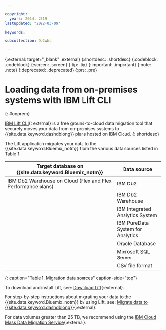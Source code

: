 ```yaml
---

copyright:
  years: 2014, 2019
lastupdated: "2022-03-09"

keywords:

subcollection: Db2whc

---
```


<!-- Attribute definitions --> 
{:external: target="_blank" .external}
{:shortdesc: .shortdesc}
{:codeblock: .codeblock}
{:screen: .screen}
{:tip: .tip}
{:important: .important}
{:note: .note}
{:deprecated: .deprecated}
{:pre: .pre}

# Loading data from on-premises systems with IBM Lift CLI
{: #onprem}

[IBM Lift CLI](https://www.lift-cli.cloud.ibm.com){: external} is a free ground-to-cloud data migration tool that securely moves your data from on-premises systems to {{site.data.keyword.dashdblong}} plans hosted on IBM Cloud.
{: shortdesc}

The Lift application migrates your data to the {{site.data.keyword.Bluemix_notm}} from the various data sources listed in Table 1. 

| Target database on {{site.data.keyword.Bluemix_notm}} | Data source |
|------------------------------|-------------|
| IBM Db2 Warehouse on Cloud (Flex and Flex Performance plans)    | IBM Db2 |
|                              | IBM Db2 Warehouse |
|                              | IBM Integrated Analytics System |
|                              | IBM PureData System for Analytics |
|                              | Oracle Database |
|                              | Microsoft SQL Server |
|                              | CSV file format |
{: caption="Table 1. Migration data sources" caption-side="top"}

To download and install Lift, see: [Download Lift](https://www.lift-cli.cloud.ibm.com/#download){:external}.

For step-by-step instructions about migrating your data to the {{site.data.keyword.Bluemix_notm}} by using Lift, see: [Migrate data to {{site.data.keyword.dashdblong}}](https://www.lift-cli.cloud.ibm.com/#docs){:external}.

For data volumes greater than 25 TB, we recommend using the [IBM Cloud Mass Data Migration Service](/docs/Db2whc?topic=Db2whc-pda){:external}.


